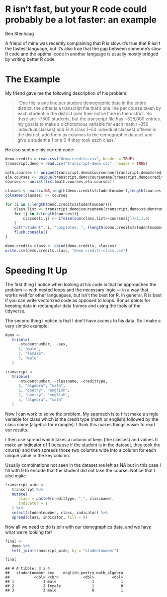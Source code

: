 R isn’t fast, but your R code could probably be a lot faster: an example
================
Ben Stenhaug

A friend of mine was recently complaining that R is slow. It’s true that
R isn’t the fastest language, but it’s also true that the gap between
someone’s slow R code and the optimal code in another language is
usually mostly bridged by writing better R code.

# The Example

My friend gave me the following description of his problem:

> “One file is one line per student demographic data in the entire
> district. the other is a transcript file that’s one line per course
> taken by each student in the district over their entire time in the
> district. So there are ~7500 students, but the transcript file has
> ~325,000 entries. my goal is to make a dichotomous variable for each
> math (~850 individual classes) and ELA class (~50 individual classes)
> offered in the district, add them as columns to the demographic
> dataset and give a student a 1 or a 0 if they took each class.”

He also sent me his current code:

``` r
demo.credits = read.csv("demo.credits.csv", header = TRUE)
transcript.demo = read.csv("transcript-demo.csv", header = TRUE)

math.courses <- unique(transcript.demo$coursename[transcript.demo$credittype=="Math"])
ela.courses <- unique(transcript.demo$coursename[transcript.demo$credittype=="English"])
courses <- unlist(list(math.courses,ela.courses))

classes <- matrix(NA,length(demo.credits$studentnumber),length(courses))
colnames(classes) <- courses

for (i in 1:length(demo.credits$studentnumber)){
    class.list <- transcript.demo$coursename[transcript.demo$studentnumber==demo.credits$studentnumber[i]]
    for (j in 1:length(courses)){
        classes[i,j] <- ifelse(sum(class.list==courses[j])>1,1,0)
    }
    cat("student", i, "completed, ", (length(demo.credits$studentnumber)-i), "students remaining\n")
    flush.console()
}

demo.credits.class <- cbind(demo.credits, classes)
write.csv(demo.credits.class, "demo-credits-class.csv")
```

# Speeding It Up

The first thing I notice when looking at his code is that he approached
the problem — with nested loops and the necessary logic — in a way that
works well for other languagues, but isn’t the best for R. In general, R
is best if you can write vectorized code as opposed to loops. Bonus
points for keeping data in rectangular data frames and using the tools
of the tidyverse.

The second thing I notice is that I don’t have access to his data. So I
make a very simple example:

``` r
demo <- 
   tribble(
      ~studentnumber,  ~sex,
      1, "male",
      2, "female",
      3, "male"
   )

transcript <- 
   tribble(
      ~studentnumber, ~classname, ~credittype,
      1, "algebra", "math",
      1, "poetry", "english",
      2, "poetry", "english",
      3, "algebra", "math"
   )
```

Now I can work to solve the problem. My approach is to first make a
single variable for class which is the credit type (math or english)
followed by the class name (algebra for example). I think this makes
things easier to read our results.

I then use spread which takes a column of keys (the classes) and values
(I make an indicator of 1 because if the student is in the dataset, they
took the course) and then spreads those two columns wide into a column
for each unique value in the key column.

Usually combinations not seen in the dataset are left as NA but in this
case I fill with 0 to encode that the student did not take the course.
Notice that I also make

``` r
transcript_wide <- 
   transcript %>% 
   mutate(
      class = paste0(credittype, "_", classname), 
      indicator = 1
   ) %>% 
   select(studentnumber, class, indicator) %>% 
   spread(class, indicator, fill = 0)
```

Now all we need to do is join with our demographics data, and we have
what we’re looking for\!

``` r
final <- 
   demo %>% 
   left_join(transcript_wide, by = "studentnumber")

final
```

    ## # A tibble: 3 x 4
    ##   studentnumber sex    english_poetry math_algebra
    ##           <dbl> <chr>           <dbl>        <dbl>
    ## 1             1 male                1            1
    ## 2             2 female              1            0
    ## 3             3 male                0            1
